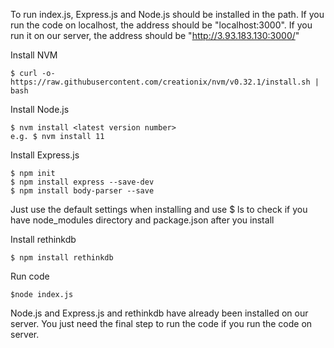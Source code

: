 To run index.js, Express.js and Node.js should be installed in the path. If you run the code on localhost, the address should be "localhost:3000". If you run it on our server, the address should be "http://3.93.183.130:3000/"

Install NVM 
    
    $ curl -o- https://raw.githubusercontent.com/creationix/nvm/v0.32.1/install.sh | bash
    
Install Node.js
    
    
    $ nvm install <latest version number>
    e.g. $ nvm install 11
    
Install Express.js


    $ npm init
    $ npm install express --save-dev
    $ npm install body-parser --save
Just use the default settings when installing and use $ ls to check if you have node_modules directory and package.json after you install

Install rethinkdb


    $ npm install rethinkdb
Run code


    $node index.js

Node.js and Express.js and rethinkdb have already been installed on our server. You just need the final step to run the code if you run the code on server. 
